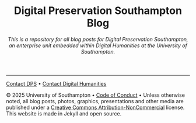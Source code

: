 <header>

<!--
  <<< Author notes: Course header >>>
  Include a 1280×640 image, course title in sentence case, and a concise description in emphasis.
  In your repository settings: enable template repository, add your 1280×640 social image, auto delete head branches.
  Add your open source license, GitHub uses MIT license.
-->
# Digital Preservation Southampton Blog

_This is a repository for all blog posts for Digital Preservation Southampton, an enterprise unit embedded within Digital Humanities at the University of Southampton._

</header>

<!--
  <<< Author notes: Finish >>>
  Review what we learned, ask for feedback, provide next steps.
-->


<footer>

<!--
  <<< Author notes: Footer >>>
  Add a link to get support, GitHub status page, code of conduct, license link.
-->

---

[Contact DPS](mailto:digitalpreservation@soton.ac.uk) &bull; [Contact Digital Humanities](mailto:digitalhumanities@soton.ac.uk)

&copy; 2025 University of Southampton &bull; [Code of Conduct](https://www.contributor-covenant.org/version/2/1/code_of_conduct/code_of_conduct.md) &bull; Unless otherwise noted, all blog posts, photos, graphics, presentations and other media are published under a [Creative Commons Attribution-NonCommercial](https://creativecommons.org/licenses/by-nc/4.0/) license. This website is made in Jekyll and open source.

</footer>
